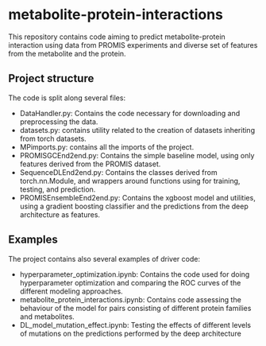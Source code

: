 # metabolite-protein-interactions

This repository contains code aiming to predict metabolite-protein interaction using data from PROMIS experiments and diverse set of features from the metabolite and the protein.

## Project structure
The code is split along several files:
- DataHandler.py: Contains the code necessary for downloading and preprocessing the data.
- datasets.py: contains utility related to the creation of datasets inheriting from torch datasets.
- MPimports.py: contains all the imports of the project.
- PROMISGCEnd2end.py: Contains the simple baseline model, using only features derived from the PROMIS dataset.
- SequenceDLEnd2end.py: Contains the classes derived from torch.nn.Module, and wrappers around functions using for training, testing, and prediction.
- PROMISEnsembleEnd2end.py: Contains the xgboost model and utilities, using a gradient boosting classifier and the predictions from the deep architecture as features.

## Examples
The project contains also several examples of driver code:
- hyperparameter_optimization.ipynb: Contains the code used for doing hyperparameter optimization and comparing the ROC curves of the different modeling approaches.
- metabolite_protein_interactions.ipynb: Contains code assessing the behaviour of the model for pairs consisting of different protein families and metabolites.
- DL_model_mutation_effect.ipynb: Testing the effects of different levels of mutations on the predictions performed by the deep architecture
